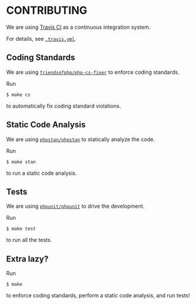 # CONTRIBUTING

We are using [Travis CI](https://travis-ci.com) as a continuous integration system.

For details, see [`.travis.yml`](../.travis.yml).

## Coding Standards

We are using [`friendsofphp/php-cs-fixer`](https://github.com/FriendsOfPHP/PHP-CS-Fixer) to enforce coding standards.

Run

```
$ make cs
```

to automatically fix coding standard violations.

## Static Code Analysis

We are using [`phpstan/phpstan`](https://github.com/phpstan/phpstan) to statically analyze the code.

Run

```
$ make stan
```

to run a static code analysis.

## Tests

We are using [`phpunit/phpunit`](https://github.com/sebastianbergmann/phpunit) to drive the development.

Run

```
$ make test
```

to run all the tests.

## Extra lazy?

Run

```
$ make
```

to enforce coding standards, perform a static code analysis, and run tests!
